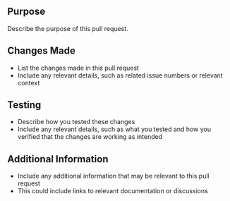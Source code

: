 ## Purpose

Describe the purpose of this pull request. 

## Changes Made

- List the changes made in this pull request
- Include any relevant details, such as related issue numbers or relevant context

## Testing

- Describe how you tested these changes
- Include any relevant details, such as what you tested and how you verified that the changes are working as intended

## Additional Information

- Include any additional information that may be relevant to this pull request
- This could include links to relevant documentation or discussions
